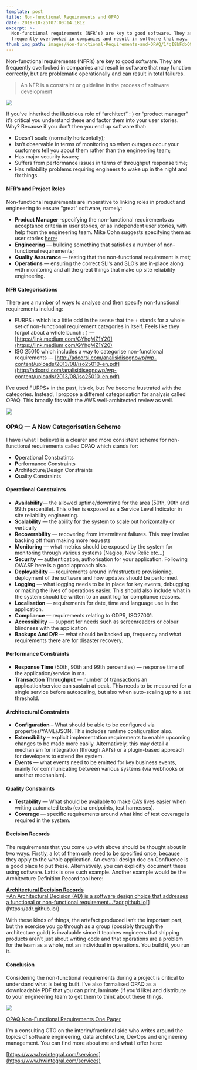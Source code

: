 ```yaml
---
template: post
title: Non-functional Requirements and OPAQ
date: 2019-10-25T07:00:14.181Z
excerpt: >-
  Non-functional requirements (NFR’s) are key to good software. They are
  frequently overlooked in companies and result in software that may…
thumb_img_path: images/Non-functional-Requirements-and-OPAQ/1*qI8bFdoO9zUM2biXzcIWMw.jpeg
---
```

Non-functional requirements (NFR’s) are key to good software. They are frequently overlooked in companies and result in software that may function correctly, but are problematic operationally and can result in total failures.

> An NFR is a constraint or guideline in the process of software development

![](/images/Non-functional-Requirements-and-OPAQ/1*qI8bFdoO9zUM2biXzcIWMw.jpeg)

If you’ve inherited the illustrious role of “architect” : ) or “product manager” it’s critical you understand these and factor them into your user stories. Why? Because if you don’t then you end up software that:

*   Doesn’t scale (normally horizontally);
*   Isn’t observable in terms of monitoring so when outages occur your customers tell you about them rather than the engineering team;
*   Has major security issues;
*   Suffers from performance issues in terms of throughput response time;
*   Has reliability problems requiring engineers to wake up in the night and fix things.

#### NFR’s and Project Roles

Non-functional requirements are imperative to linking roles in product and engineering to ensure “great” software, namely:

*   **Product Manager** \-specifying the non-functional requirements as acceptance criteria in user stories, or as independent user stories, with help from the engineering team. Mike Cohn suggests specifying them as user stories [here](http://www.mountaingoatsoftware.com/blog/non-functional-requirements-as-user-stories);
*   **Engineering** — building something that satisfies a number of non-functional requirements;
*   **Quality Assurance** — testing that the non-functional requirement is met;
*   **Operations** — ensuring the correct SLI’s and SLO’s are in-place along with monitoring and all the great things that make up site reliability engineering.

#### NFR Categorisations

There are a number of ways to analyse and then specify non-functional requirements including:

*   FURPS+ which is a little odd in the sense that the + stands for a whole set of non-functional requirement categories in itself. Feels like they forgot about a whole bunch : ) — [https://link.medium.com/GYhgMZ1Y20](https://link.medium.com/GYhgMZ1Y20)
*   ISO 25010 which includes a way to categorise non-functional requirements — [http://adcorsi.com/analisidisegnowp/wp-content/uploads/2013/08/iso25010-en.pdf](http://adcorsi.com/analisidisegnowp/wp-content/uploads/2013/08/iso25010-en.pdf)

I’ve used FURPS+ in the past, it’s ok, but I’ve become frustrated with the categories. Instead, I propose a different categorisation for analysis called OPAQ. This broadly fits with the AWS well-architected review as well.

![](/images/Non-functional-Requirements-and-OPAQ/1*QPq044OHa4N-gwMDwBs1HQ.jpeg)

### OPAQ — A New Categorisation Scheme

I have (what I believe) is a clearer and more consistent scheme for non-functional requirements called OPAQ which stands for:

*   **O**perational Constratints
*   **P**erformance Constraints
*   **A**rchitecture/Design Constraints
*   **Q**uality Constraints

#### **Operational Constraints**

*   **Availability**— the allowed uptime/downtime for the area (50th, 90th and 99th percentile). This often is exposed as a Service Level Indicator in site reliability engineering.
*   **Scalability** — the ability for the system to scale out horizontally or vertically
*   **Recoverability** — recovering from intermittent failures. This may involve backing off from making more requests
*   **Monitoring** — what metrics should be exposed by the system for monitoring through various systems (Nagios, New Relic etc…)
*   **Security** — authentication, authorisation for your application. Following OWASP here is a good approach also.
*   **Deployability** — requirements around infrastructure provisioning, deployment of the software and how updates should be performed.
*   **Logging** — what logging needs to be in place for key events, debugging or making the lives of operations easier. This should also include what in the system should be written to an audit log for compliance reasons.
*   **Localisation** — requirements for date, time and language use in the application.
*   **Compliance —** requirements relating to GDPR, ISO27001.
*   **Accessibility** — support for needs such as screenreaders or colour blindness with the application
*   **Backups And D/R —** what should be backed up, frequency and what requirements there are for disaster recovery.

#### **Performance Constraints**

*   **Response Time** (50th, 90th and 99th percentiles) — response time of the application/service in ms.
*   **Transaction Throughput** — number of transactions an application/service can sustain at peak. This needs to be measured for a single service before autoscaling, but also when auto-scaling up to a set threshold.

#### **Architectural Constraints**

*   **Configuration** – What should be able to be configured via properties/YAML/JSON. This includes runtime configuration also.
*   **Extensibility** – explicit implementation requirements to enable upcoming changes to be made more easily. Alternatively, this may detail a mechanism for integration (through API’s) or a plugin-based approach for developers to extend the system.
*   **Events** — what events need to be emitted for key business events, mainly for communicating between various systems (via webhooks or another mechanism).

#### **Quality Constraints**

*   **Testability** — What should be available to make QA’s lives easier when writing automated tests (extra endpoints, test harnesses).
*   **Coverage** — specific requirements around what kind of test coverage is required in the system.

#### Decision Records

The requirements that you come up with above should be thought about in two ways. Firstly, a lot of them only need to be specified once, because they apply to the whole application. An overall design doc on Confluence is a good place to put these. Alternatively, you can explicitly document these using software. Lattix is one such example. Another example would be the Architecture Definition Record tool here:

[**Architectural Decision Records**  
*An Architectural Decision (AD) is a software design choice that addresses a functional or non-functional requirement…*adr.github.io](https://adr.github.io/ "https://adr.github.io/")[](https://adr.github.io/)

With these kinds of things, the artefact produced isn’t the important part, but the exercise you go through as a group (possibly through the architecture guild) is invaluable since it teaches engineers that shipping products aren’t just about writing code and that operations are a problem for the team as a whole, not an individual in operations. You build it, you run it.

#### Conclusion

Considering the non-functional requirements during a project is critical to understand what is being built. I’ve also formalised OPAQ as a downloadable PDF that you can print, laminate (if you’d like) and distribute to your engineering team to get them to think about these things.

![](/images/Non-functional-Requirements-and-OPAQ/1*j_H0JnoASJhaKgxmwAp5ZA.png)

<figcaption><a href="https://static1.squarespace.com/static/5dbb08e7aa74663c10274829/t/5dc691c27cdf127e9983ad35/1573294530817/OPAQ+for+Non+Functional+Requirements.pdf" data-href="https://static1.squarespace.com/static/5dbb08e7aa74663c10274829/t/5dc691c27cdf127e9983ad35/1573294530817/OPAQ+for+Non+Functional+Requirements.pdf" class="markup--anchor markup--figure-anchor" rel="noopener" target="_blank">OPAQ Non-Functional Requirements One&nbsp;Pager</a></figcaption>

I’m a consulting CTO on the interim/fractional side who writes around the topics of software engineering, data architecture, DevOps and engineering management. You can find more about me and what I offer here:

[https://www.hwintegral.com/services](https://www.hwintegral.com/services)

